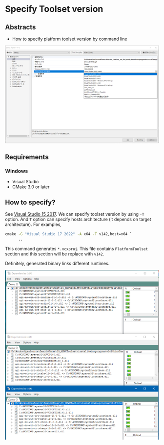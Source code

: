 # Specify Toolset version

## Abstracts

* How to specify platform toolset version by command line

<img src="./images/toolset.png" />

## Requirements

### Windows

* Visual Studio
* CMake 3.0 or later

## How to specify?

See [Visual Studio 15 2017](https://cmake.org/cmake/help/v3.8/generator/Visual%20Studio%2015%202017.html).
We can specify toolset version by using `-T` option.
And `T` option can specify hosts architecture (it depends on target architecture).
For examples,

````cmd
cmake -G "Visual Studio 17 2022" -A x64 -T v142,host=x64 `
      ..
````

This command generates `*.vcxproj`.
This file contains `PlatformToolset` section and this section will be replace with `v142`.

Definitely, generated binary links different runtimes.

<img src="./images/binary.png" />